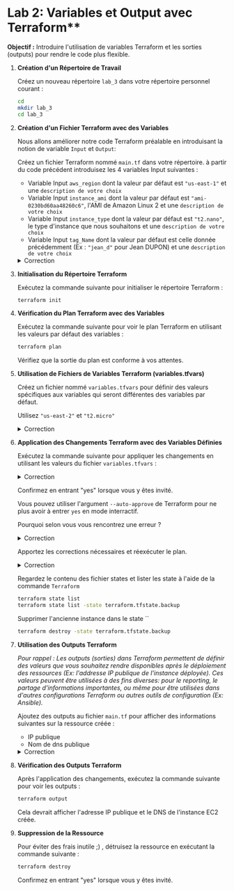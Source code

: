 # Lab 2: Variables et Output avec Terraform**

**Objectif :** Introduire l'utilisation de variables Terraform et les sorties (outputs) pour rendre le code plus flexible.

1. **Création d'un Répertoire de Travail**

   Créez un nouveau répertoire `lab_3` dans votre répertoire personnel courant :

   ```bash
   cd
   mkdir lab_3
   cd lab_3
   ```

1. **Création d'un Fichier Terraform avec des Variables**

   Nous allons améliorer notre code Terraform préalable en introduisant la notion de variable `Input` et `Output`:
   
   Créez un fichier Terraform nommé `main.tf` dans votre répertoire. à partir du code précédent introduisez les 4 variables Input suivantes :
   
   * Variable Input `aws_region` dont la valeur par défaut est `"us-east-1"` et une `description de votre choix`
   * Variable Input `instance_ami` dont la valeur par défaut est `"ami-0230bd60aa48260c6"`, l'AMI de Amazon Linux 2 et une `description de votre choix`
   * Variable Input `instance_type` dont la valeur par défaut est `"t2.nano"`, le type d'instance que nous souhaitons et une `description de votre choix`
   * Variable Input `tag_Name`  dont la valeur par défaut est celle donnée précédemment (Ex : `"jean_d"` pour Jean DUPON) et une `description de votre choix`

   <details><summary>Correction</summary>
   
   Utilisez l'éditeur de texte pour ajouter le code Terraform suivant :

   ```hcl
   variable "aws_region" {
     default     = "us-east-1"
     description = "La région AWS dans laquelle les ressources seront déployées"
   }

   variable "instance_ami" {
     default     = "ami-0230bd60aa48260c6"  # AMI de Amazon Linux 2
     description = "L'ID de l'AMI pour l'instance EC2"
   }

   variable "tag_Name" {
     default     = "jean_d"                     # le Tag de notre instance
     description = "le nom donnée à notre instance"
   }

   variable "instance_type" {
     default     = "t2.nano"  # Type de l'instance
     description = "Le type d'instance EC2 à déployer"
   }

   provider "aws" {
     region = var.aws_region
   }

   resource "aws_instance" "example" {
     ami           = var.instance_ami
     instance_type = var.instance_type

     tags = {
         Name = var.tag_Name
      }

   }

   ```

   Ce code utilise des variables pour la région AWS, l'ID de l'AMI, le type d'instance, le Tag Name.

   </details>

2. **Initialisation du Répertoire Terraform**

   Exécutez la commande suivante pour initialiser le répertoire Terraform :

   ```bash
   terraform init
   ```

3. **Vérification du Plan Terraform avec des Variables**

   Exécutez la commande suivante pour voir le plan Terraform en utilisant les valeurs par défaut des variables :

   ```bash
   terraform plan
   ```

   Vérifiez que la sortie du plan est conforme à vos attentes.

4. **Utilisation de Fichiers de Variables Terraform (variables.tfvars)**

   Créez un fichier nommé `variables.tfvars` pour définir des valeurs spécifiques aux variables qui seront différentes des variables par défaut.
   
   Utilisez `"us-east-2"` et `"t2.micro"`

   <details><summary>Correction</summary>

   ```hcl
   aws_region     = "us-east-2"
   instance_type  = "t2.micro"
   ```

   </details>


5. **Application des Changements Terraform avec des Variables Définies**

   Exécutez la commande suivante pour appliquer les changements en utilisant les valeurs du fichier `variables.tfvars` :

   <details><summary>Correction</summary>

   ```bash
   terraform plan -var-file=variables.tfvars
   terraform apply -var-file=variables.tfvars
   ```

   </details>


   Confirmez en entrant "yes" lorsque vous y êtes invité.

   Vous pouvez utiliser l'argument `--auto-approve` de Terraform pour ne plus avoir à entrer `yes` en mode interractif.

   Pourquoi selon vous vous rencontrez une erreur ?

   <details><summary>Correction</summary>

   Lorsque vous rencontrez une erreur après le `Terraform plan`, c'est en général lié aux ressources Cloud. En lisant l'erreur ça nous donne une indication de ce que le problème peut être

   ```error
    Error: creating EC2 Instance: InvalidAMIID.NotFound: The image id '[ami-0230bd60aa48260c6]' does not exist
        status code: 400, request id: 83bdc13e-c0bd-471f-9f41-f84bcb159c67
   ```

   En effet cette image AMI `ami-0230bd60aa48260c6` est presente dans la région `us-east-1` mais pas dans la région `us-east-2`. De ce fait nous allons le remplacer par l'Id de l'AMI suivante : `ami-06d4b7182ac3480fa`

   </details>

   Apportez les corrections nécessaires et réexécuter le plan.


   <details><summary>Correction</summary>

   Dans le fichier de variable, ajouter la variable 

   ```hcl
   aws_region     = "us-east-2"
   instance_type  = "t2.micro"
   instance_ami   = "ami-06d4b7182ac3480fa"
   ```

   </details>

   Regardez le contenu des fichier states et lister les state à l'aide de la commande `Terraform`

   ```bash
   terraform state list
   terraform state list -state terraform.tfstate.backup
   ```
   
   Supprimer l'ancienne instance dans le state ``

   ```bash
   terraform destroy -state terraform.tfstate.backup
   ```

6. **Utilisation des Outputs Terraform**

   _Pour rappel : Les outputs (sorties) dans Terraform permettent de définir des valeurs que vous souhaitez rendre disponibles après le déploiement des ressources (Ex: l'addresse IP publique de l'instance déployée). Ces valeurs peuvent être utilisées à des fins diverses: pour le reporting, le partage d'informations importantes, ou même pour être utilisées dans d'autres configurations Terraform ou autres outils de configuration (Ex: Ansible)._

   Ajoutez des outputs au fichier `main.tf` pour afficher des informations suivantes sur la ressource créée :
   * IP publique
   * Nom de dns publique

   <details><summary>Correction</summary>

   ```hcl
   output "instance_public_ip" {
     value = aws_instance.example.public_ip
   }

   output "instance_public_dns" {
     value = aws_instance.example.public_dns
   }

   ```

   </details>


7. **Vérification des Outputs Terraform**

   Après l'application des changements, exécutez la commande suivante pour voir les outputs :

   ```bash
   terraform output
   ```

   Cela devrait afficher l'adresse IP publique et le DNS de l'instance EC2 créée.

8. **Suppression de la Ressource**

   Pour éviter des frais inutile ;) , détruisez la ressource en exécutant la commande suivante :

   ```bash
   terraform destroy
   ```

   Confirmez en entrant "yes" lorsque vous y êtes invité.